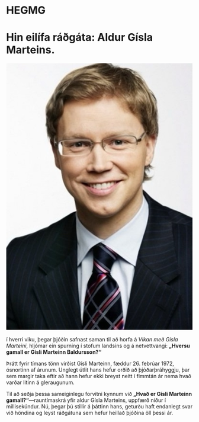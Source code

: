 # HEGMG
# Hin eilífa ráðgáta: Aldur Gísla Marteins.
![Gísli Marteinn brosandi](assets/IMG_7031.jpeg)

í hverri viku, þegar þjóðin safnast saman til að horfa á *Vikan með Gísla Marteini*, hljómar ein spurning í stofum landsins og á netvettvangi: **„Hversu gamall er Gísli Marteinn Baldursson?“**

Þrátt fyrir tímans tönn virðist Gísli Marteinn, fæddur 26. febrúar 1972, ósnortinn af árunum. Unglegt útlit hans hefur orðið að þjóðarþráhyggju, þar sem margir taka eftir að hann hefur ekki breyst neitt í fimmtán ár nema hvað varðar litinn á gleraugunum.

Til að seðja þessa sameiginlegu forvitni kynnum við **„Hvað er Gísli Marteinn gamall?“**—rauntímaskrá yfir aldur Gísla Marteins, uppfærð niður í millisekúndur. Nú, þegar þú stillir á þáttinn hans, geturðu haft endanlegt svar við höndina og leyst ráðgátuna sem hefur heillað þjóðina öll þessi ár.